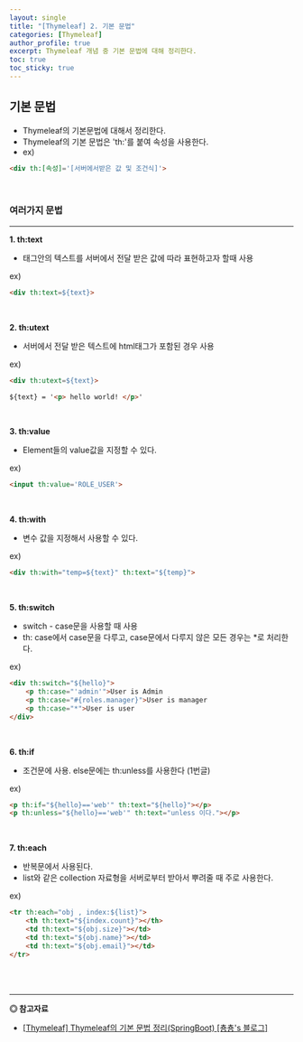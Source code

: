 ```yaml
---
layout: single
title: "[Thymeleaf] 2. 기본 문법"
categories: [Thymeleaf]
author_profile: true
excerpt: Thymeleaf 개념 중 기본 문법에 대해 정리한다. 
toc: true
toc_sticky: true
---
```


## 기본 문법
- Thymeleaf의 기본문법에 대해서 정리한다.
- Thymeleaf의 기본 문법은 'th:'를 붙여 속성을 사용한다.
- ex) 

```html 
<div th:[속성]='[서버에서받은 값 및 조건식]'>
```

<br>

### 여러가지 문법
------------------
**1. th:text**
- 태그안의 텍스트를 서버에서 전달 받은 값에 따라 표현하고자 할때 사용

ex) 

```html
<div th:text=${text}>
```

<br>

**2. th:utext**
- 서버에서 전달 받은 텍스트에 html태그가 포함된 경우 사용

ex)

```html
<div th:utext=${text}>  

${text} = '<p> hello world! </p>'
```

<br>

**3. th:value**
- Element들의 value값을 지정할 수 있다.

ex)

```html
<input th:value='ROLE_USER'>  
```

<br>

**4. th:with**
- 변수 값을 지정해서 사용할 수 있다.

ex)

```html
<div th:with="temp=${text}" th:text="${temp}">
```

<br>

**5. th:switch**
- switch - case문을 사용할 때 사용
- th: case에서 case문을 다루고, case문에서 다루지 않은 모든 경우는 *로 처리한다.

ex)

```html
<div th:switch="${hello}">
    <p th:case="'admin'">User is Admin
    <p th:case="#{roles.manager}">User is manager
    <p th:case="*">User is user
</div>
```

<br>

**6. th:if**
- 조건문에 사용. else문에는 th:unless를 사용한다 (1번글)

ex)

```html
<p th:if="${hello}=='web'" th:text="${hello}"></p>
<p th:unless="${hello}=='web'" th:text="unless 이다."></p>
```
<br>

**7. th:each**
- 반복문에서 사용된다.
- list와 같은 collection 자료형을 서버로부터 받아서 뿌려줄 때 주로 사용한다.

ex)

```html
<tr th:each="obj , index:${list}">
    <th th:text="${index.count}"></th>
    <td th:text="${obj.size}"></td>
    <td th:text="${obj.name}"></td>
    <td th:text="${obj.email}"></td>
</tr>
```

<br><br>

------------------
**◎ 참고자료**

- [[Thymeleaf] Thymeleaf의 기본 문법 정리(SpringBoot) [춍춍's 블로그]](https://chung-develop.tistory.com/5)



